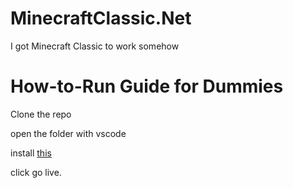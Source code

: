 # MinecraftClassic.Net
I got Minecraft Classic to work somehow

# How-to-Run Guide for Dummies
Clone the repo

open the folder with vscode

install [this](https://marketplace.visualstudio.com/items?itemName=ritwickdey.LiveServer)

click go live.

